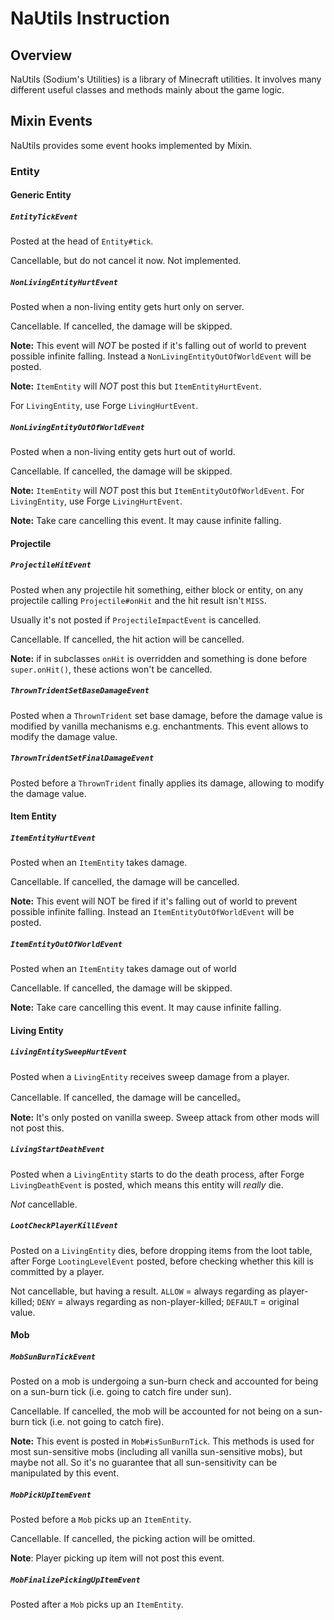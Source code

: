 # NaUtils Instruction

## Overview

NaUtils (Sodium's Utilities) is a library of Minecraft utilities. It involves many different useful classes and methods mainly about the game logic.

## Mixin Events

NaUtils provides some event hooks implemented by Mixin.

### Entity

#### Generic Entity

##### `EntityTickEvent`

Posted at the head of `Entity#tick`.

Cancellable, but do not cancel it now. Not implemented.

##### `NonLivingEntityHurtEvent`

Posted when a non-living entity gets hurt only on server. 

Cancellable. If cancelled, the damage will be skipped.

**Note:** This event will *NOT* be posted if it's falling out of world to prevent possible infinite falling.  Instead a `NonLivingEntityOutOfWorldEvent` will be posted.

**Note:** `ItemEntity` will *NOT* post this but `ItemEntityHurtEvent`.

For `LivingEntity`, use Forge `LivingHurtEvent`.

##### `NonLivingEntityOutOfWorldEvent`

Posted when a non-living entity gets hurt out of world.

Cancellable. If cancelled, the damage will be skipped.

**Note:** `ItemEntity` will *NOT* post this but `ItemEntityOutOfWorldEvent`.
For `LivingEntity`, use Forge `LivingHurtEvent`.

**Note:** Take care cancelling this event. It may cause infinite falling.

#### Projectile

##### `ProjectileHitEvent`

Posted when any projectile hit something, either block or entity, on any projectile calling `Projectile#onHit` and the hit result isn't `MISS`.

Usually it's not posted if `ProjectileImpactEvent` is cancelled.

Cancellable. If cancelled, the hit action will be cancelled.

**Note:** if in subclasses `onHit` is overridden and something is done before `super.onHit()`, these actions won't be cancelled. 

##### `ThrownTridentSetBaseDamageEvent`

Posted when a `ThrownTrident` set base damage, before the damage value is modified by vanilla mechanisms e.g. enchantments. This event allows to modify the damage value.

##### `ThrownTridentSetFinalDamageEvent`

Posted before a `ThrownTrident` finally applies its damage, allowing to modify the damage value.

#### Item Entity

##### `ItemEntityHurtEvent`

Posted when an `ItemEntity` takes damage. 

Cancellable. If cancelled, the damage will be cancelled.

**Note:** This event will NOT be fired if it's falling out of world to prevent possible infinite falling. Instead an `ItemEntityOutOfWorldEvent` will be posted.

##### `ItemEntityOutOfWorldEvent`

Posted when an `ItemEntity` takes damage out of world

Cancellable. If cancelled, the damage will be skipped.

**Note:** Take care cancelling this event. It may cause infinite falling.

#### Living Entity

##### `LivingEntitySweepHurtEvent`

Posted when a `LivingEntity` receives sweep damage from a player.

Cancellable. If cancelled, the damage will be cancelled。

**Note:** It's only posted on vanilla sweep. Sweep attack from other mods will not post this.

##### `LivingStartDeathEvent`

Posted when a `LivingEntity` starts to do the death process, after Forge `LivingDeathEvent` is posted, which means this entity will *really* die.

*Not* cancellable.

##### `LootCheckPlayerKillEvent`

Posted on a `LivingEntity` dies, before dropping items from the loot table, after Forge `LootingLevelEvent` posted, before checking whether this kill is committed by a player.

Not cancellable, but having a result. `ALLOW` = always regarding as player-killed; `DENY` = always regarding as non-player-killed; `DEFAULT` = original value.

#### Mob

##### `MobSunBurnTickEvent`

Posted on a mob is undergoing a sun-burn check and accounted for being on a sun-burn tick (i.e. going to catch fire under sun).

Cancellable. If cancelled, the mob will be accounted for not being on a sun-burn tick (i.e. not going to catch fire).

**Note:** This event is posted in `Mob#isSunBurnTick`. This methods is used for most sun-sensitive mobs (including all vanilla sun-sensitive mobs), but maybe not all. So it's no guarantee that all sun-sensitivity can be manipulated by this event.

##### `MobPickUpItemEvent`

Posted before a `Mob` picks up an `ItemEntity`.

Cancellable. If cancelled, the picking action will be omitted.

**Note**: Player picking up item will not post this event.

##### `MobFinalizePickingUpItemEvent`

Posted after a `Mob` picks up an `ItemEntity`.


